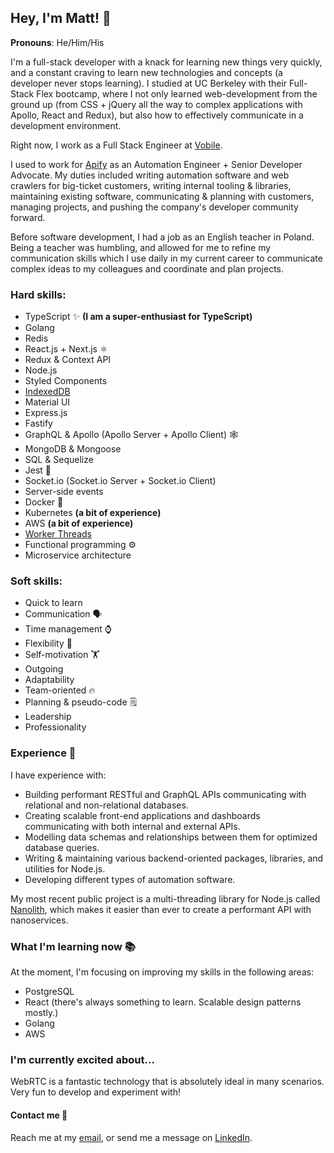 ## Hey, I'm Matt! 👋

**Pronouns**: He/Him/His

I'm a full-stack developer with a knack for learning new things very quickly, and a constant craving to learn new technologies and concepts (a developer never stops learning). I studied at UC Berkeley with their Full-Stack Flex bootcamp, where I not only learned web-development from the ground up (from CSS + jQuery all the way to complex applications with Apollo, React and Redux), but also how to effectively communicate in a development environment.

Right now, I work as a Full Stack Engineer at [Vobile](https://vobile.com).

I used to work for [Apify](https://apify.com/) as an Automation Engineer + Senior Developer Advocate. My duties included writing automation software and web crawlers for big-ticket customers, writing internal tooling & libraries, maintaining existing software, communicating & planning with customers, managing projects, and pushing the company's developer community forward.

Before software development, I had a job as an English teacher in Poland. Being a teacher was humbling, and allowed for me to refine my communication skills which I use daily in my current career to communicate complex ideas to my colleagues and coordinate and plan projects.

<!-- Originally I'm from the U.S., but now am living in the Czech Republic. -->

### Hard skills:

- TypeScript ✨ **(I am a super-enthusiast for TypeScript)**
- Golang
- Redis
- React.js + Next.js ⚛️
- Redux & Context API
- Node.js
- Styled Components
- [IndexedDB](https://developer.mozilla.org/en-US/docs/Web/API/IndexedDB_API)
- Material UI
- Express.js
- Fastify
- GraphQL & Apollo (Apollo Server + Apollo Client) 🕸️
- MongoDB & Mongoose
- SQL & Sequelize
- Jest 🧪
- Socket.io (Socket.io Server + Socket.io Client)
- Server-side events
- Docker 🐳
- Kubernetes **(a bit of experience)**
- AWS **(a bit of experience)**
- [Worker Threads](https://nodejs.org/api/worker_threads.html)
- Functional programming ⚙️
- Microservice architecture

### Soft skills:

- Quick to learn
- Communication 🗣️
- Time management ⌚
- Flexibility 🤸
- Self-motivation 🏋️
- Outgoing 
- Adaptability
- Team-oriented 🔥
- Planning & pseudo-code 🗒️
- Leadership 
- Professionality

### Experience 💪

I have experience with:

- Building performant RESTful and GraphQL APIs communicating with relational and non-relational databases.
- Creating scalable front-end applications and dashboards communicating with both internal and external APIs.
- Modelling data schemas and relationships between them for optimized database queries.
- Writing & maintaining various backend-oriented packages, libraries, and utilities for Node.js.
- Developing different types of automation software.

My most recent public project is a multi-threading library for Node.js called [Nanolith](https://github.com/mstephen19/nanolith), which makes it easier than ever to create a performant API with nanoservices.

### What I'm learning now 📚

At the moment, I'm focusing on improving my skills in the following areas:

- PostgreSQL
- React (there's always something to learn. Scalable design patterns mostly.)
- Golang
- AWS

### I'm currently excited about...

WebRTC is a fantastic technology that is absolutely ideal in many scenarios. Very fun to develop and experiment with!

#### Contact me 💬

Reach me at my [email](mailto:matthiasvstephens@gmail.com), or send me a message on [LinkedIn](https://www.linkedin.com/in/mstephen19/).

<!--
**mstephen19/mstephen19** is a ✨ _special_ ✨ repository because its `README.md` (this file) appears on your GitHub profile.

Here are some ideas to get you started:

- 🔭 I’m currently working on ...
- 🌱 I’m currently learning ...
- 👯 I’m looking to collaborate on ...
- 🤔 I’m looking for help with ...
- 💬 Ask me about ...
- 📫 How to reach me: ...
- 😄 Pronouns: ...
- ⚡ Fun fact: ...
-->
